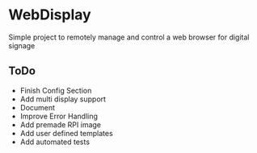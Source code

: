 
# WebDisplay

Simple project to remotely manage and control a web browser for digital signage
 
## ToDo
- Finish Config Section
- Add multi display support
- Document
- Improve Error Handling
- Add premade RPI image
- Add user defined templates
- Add automated tests